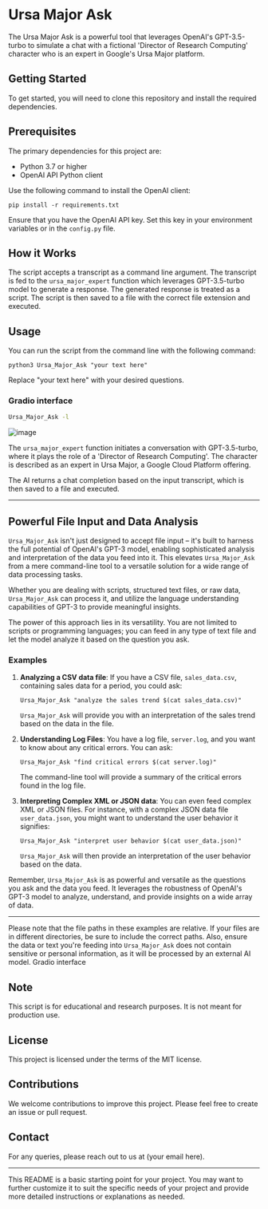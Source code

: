 # Ursa Major Ask

The Ursa Major Ask is a powerful tool that leverages OpenAI's GPT-3.5-turbo to simulate a chat with a fictional 'Director of Research Computing' character who is an expert in Google's Ursa Major platform. 

## Getting Started

To get started, you will need to clone this repository and install the required dependencies.

## Prerequisites

The primary dependencies for this project are:

- Python 3.7 or higher
- OpenAI API Python client

Use the following command to install the OpenAI client:

```
pip install -r requirements.txt
```

Ensure that you have the OpenAI API key. Set this key in your environment variables or in the `config.py` file. 

## How it Works

The script accepts a transcript as a command line argument. The transcript is fed to the `ursa_major_expert` function which leverages GPT-3.5-turbo model to generate a response. The generated response is treated as a script. The script is then saved to a file with the correct file extension and executed.

## Usage

You can run the script from the command line with the following command:

```
python3 Ursa_Major_Ask "your text here"
```

Replace "your text here" with your desired questions.

### Gradio interface

```bash
Ursa_Major_Ask -l 
```

![image](https://github.com/UCR-Research-Computing/ursa_major_ask/assets/54458298/2baebdd4-21a7-41aa-884c-3bfd4e3ad5bb)

The `ursa_major_expert` function initiates a conversation with GPT-3.5-turbo, where it plays the role of a 'Director of Research Computing'. The character is described as an expert in Ursa Major, a Google Cloud Platform offering.

The AI returns a chat completion based on the input transcript, which is then saved to a file and executed.

---

## Powerful File Input and Data Analysis

`Ursa_Major_Ask` isn't just designed to accept file input – it's built to harness the full potential of OpenAI's GPT-3 model, enabling sophisticated analysis and interpretation of the data you feed into it. This elevates `Ursa_Major_Ask` from a mere command-line tool to a versatile solution for a wide range of data processing tasks.

Whether you are dealing with scripts, structured text files, or raw data, `Ursa_Major_Ask` can process it, and utilize the language understanding capabilities of GPT-3 to provide meaningful insights.

The power of this approach lies in its versatility. You are not limited to scripts or programming languages; you can feed in any type of text file and let the model analyze it based on the question you ask.

### Examples

1. **Analyzing a CSV data file**: If you have a CSV file, `sales_data.csv`, containing sales data for a period, you could ask:

    ```
    Ursa_Major_Ask "analyze the sales trend $(cat sales_data.csv)"
    ```
    `Ursa_Major_Ask` will provide you with an interpretation of the sales trend based on the data in the file.

2. **Understanding Log Files**: You have a log file, `server.log`, and you want to know about any critical errors. You can ask:

    ```
    Ursa_Major_Ask "find critical errors $(cat server.log)"
    ```
    The command-line tool will provide a summary of the critical errors found in the log file.

3. **Interpreting Complex XML or JSON data**: You can even feed complex XML or JSON files. For instance, with a complex JSON data file `user_data.json`, you might want to understand the user behavior it signifies:

    ```
    Ursa_Major_Ask "interpret user behavior $(cat user_data.json)"
    ```
    `Ursa_Major_Ask` will then provide an interpretation of the user behavior based on the data.

Remember, `Ursa_Major_Ask` is as powerful and versatile as the questions you ask and the data you feed. It leverages the robustness of OpenAI's GPT-3 model to analyze, understand, and provide insights on a wide array of data. 

---

Please note that the file paths in these examples are relative. If your files are in different directories, be sure to include the correct paths. Also, ensure the data or text you're feeding into `Ursa_Major_Ask` does not contain sensitive or personal information, as it will be processed by an external AI model.
Gradio interface


## Note

This script is for educational and research purposes. It is not meant for production use.

## License

This project is licensed under the terms of the MIT license.

## Contributions

We welcome contributions to improve this project. Please feel free to create an issue or pull request.

## Contact

For any queries, please reach out to us at (your email here).

---

This README is a basic starting point for your project. You may want to further customize it to suit the specific needs of your project and provide more detailed instructions or explanations as needed.

